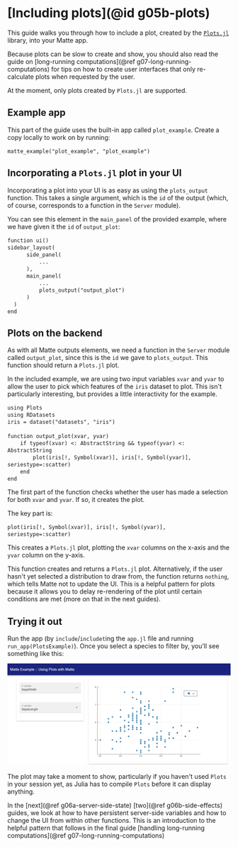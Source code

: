 # [Including plots](@id g05b-plots)

This guide walks you through how to include a plot, created by the
[`Plots.jl`](https://github.com/JuliaPlots/Plots.jl) library, into your Matte app.

Because plots can be slow to create and show, you should also read the guide on
[long-running computations](@ref g07-long-running-computations) for tips on how to create
user interfaces that only re-calculate plots when requested by the user.

At the moment, only plots created by `Plots.jl` are supported.

## Example app

This part of the guide uses the built-in app called `plot_example`. Create a copy locally
to work on by running:
```
matte_example("plot_example", "plot_example")
```

## Incorporating a `Plots.jl` plot in your UI

Incorporating a plot into your UI is as easy as using the `plots_output` function.
This takes a single argument, which is the `id` of the output (which, of course, corresponds
to a function in the `Server` module).

You can see this element in the `main_panel` of the provided example, where we have given it
the `id` of `output_plot`:
```
function ui()
sidebar_layout(
      side_panel(
          ...
      ),
      main_panel(
          ...
          plots_output("output_plot")
      )
  )
end
```

## Plots on the backend

As with all Matte outputs elements, we need a function in the `Server` module called `output_plot`,
since this is the `id` we gave to `plots_output`. This function should return a `Plots.jl`
plot.

In the included example, we are using two input variables `xvar` and `yvar` to allow the user
to pick which features of the `iris` dataset to plot. This isn't particularly interesting,
but provides a little interactivity for the example.

```
using Plots
using RDatasets
iris = dataset("datasets", "iris")

function output_plot(xvar, yvar)
    if typeof(xvar) <: AbstractString && typeof(yvar) <: AbstractString
        plot(iris[!, Symbol(xvar)], iris[!, Symbol(yvar)], seriestype=:scatter)
    end
end
```

The first part of the function checks whether the user has made a selection for both `xvar`
and `yvar`. If so, it creates the plot.

The key part is:
```
plot(iris[!, Symbol(xvar)], iris[!, Symbol(yvar)], seriestype=:scatter)
```

This creates a `Plots.jl` plot, plotting the `xvar` columns on the x-axis and the `yvar`
column on the y-axis.

This function creates and returns a `Plots.jl` plot. Alternatively, if the user hasn't yet
selected a distribution to draw from, the function returns `nothing`, which tells Matte not
to update the UI. This is a helpful pattern for plots because it allows you to delay
re-rendering of the plot until certain conditions are met (more on that in the next guides).

## Trying it out

Run the app (by `include`/`includet`ing the `app.jl` file and running `run_app(PlotsExample)`).
Once you select a species to filter by, you'll see something like this:

![](assets/g05b-plots-example.png)

The plot may take a moment to show, particularly if you haven't used `Plots` in your session
yet, as Julia has to compile `Plots` before it can display anything.

In the [next](@ref g06a-server-side-state) [two](@ref g06b-side-effects) guides, we look at
how to have persistent server-side variables and how to change the UI from within other
functions. This is an introduction to the helpful pattern that follows in the final guide
[handling long-running computations](@ref g07-long-running-computations)
